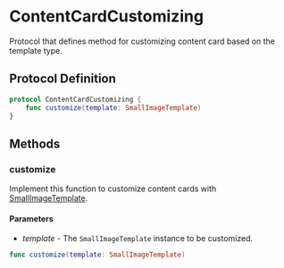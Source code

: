 # ContentCardCustomizing

Protocol that defines method for customizing content card based on the template type.


## Protocol Definition
```swift
protocol ContentCardCustomizing {
    func customize(template: SmallImageTemplate)
}
```

## Methods

### customize 

Implement this function to customize content cards with [SmallImageTemplate](../PublicClasses/Template/smallimage-template.md).

#### Parameters

- _template_ - The `SmallImageTemplate` instance to be customized.

``` swift
func customize(template: SmallImageTemplate)
```